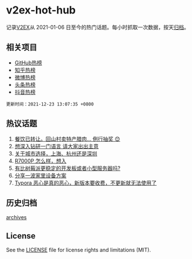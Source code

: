 # v2ex-hot-hub

 记录[V2EX](https://www.v2ex.com/)从 2021-01-06 日至今的热门话题。每小时抓取一次数据，按天[归档](archives)。
 
 ## 相关项目

- [GitHub热榜](https://github.com/snaildev/github-hot-hub)
- [知乎热榜](https://github.com/snaildev/zhihu-hot-hub)
- [微博热榜](https://github.com/snaildev/weibo-hot-hub)
- [头条热榜](https://github.com/snaildev/toutiao-hot-hub)
- [抖音热榜](https://github.com/snaildev/douyin-hot-hub)


 `更新时间：2021-12-23 13:07:35 +0800`

## 热议话题

1. [餐饮已转让。回山村卖特产腊肉... 例行抽奖 😊](https://www.v2ex.com/t/823774)
1. [想深入钻研一门语言 请大家出出主意](https://www.v2ex.com/t/823731)
1. [关于城市选择，上海、杭州还是深圳](https://www.v2ex.com/t/823794)
1. [R7000P 怎么样，想入](https://www.v2ex.com/t/823732)
1. [有比树莓派更稳定的开发板或者小型服务器吗?](https://www.v2ex.com/t/823768)
1. [分享一波家里设备方案](https://www.v2ex.com/t/823806)
1. [Typora 恶心是真的恶心，新版本要收费，不更新就无法使用了](https://www.v2ex.com/t/823909)

## 历史归档

[archives](archives)

## License

See the [LICENSE](LICENSE) file for license rights and limitations (MIT).

